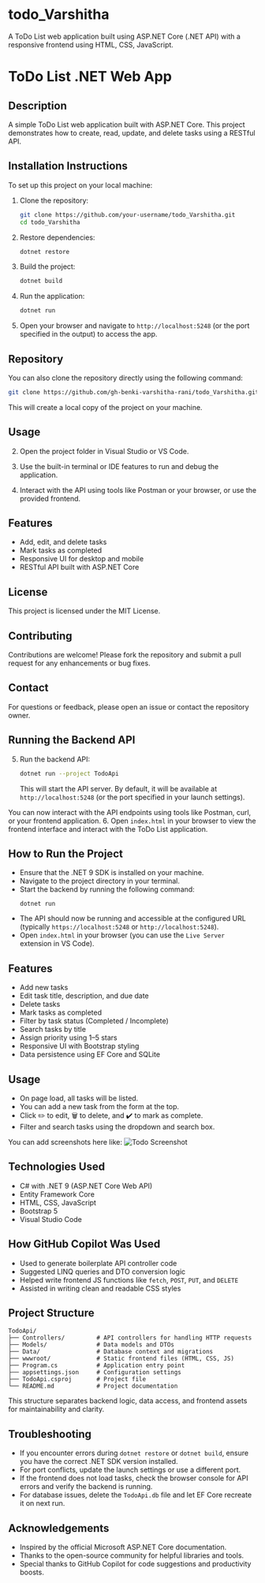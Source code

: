 # todo_Varshitha
A ToDo List web application built using ASP.NET Core (.NET API) with a responsive frontend using HTML, CSS, JavaScript.

# ToDo List .NET Web App

## Description

A simple ToDo List web application built with ASP.NET Core. This project demonstrates how to create, read, update, and delete tasks using a RESTful API.

## Installation Instructions

To set up this project on your local machine:
1. Clone the repository:
    ```bash
    git clone https://github.com/your-username/todo_Varshitha.git
    cd todo_Varshitha
    ```
2. Restore dependencies:
    ```bash
    dotnet restore
    ```
3. Build the project:
    ```bash
    dotnet build
    ```
4. Run the application:
    ```bash
    dotnet run
    ```
5. Open your browser and navigate to `http://localhost:5248` (or the port specified in the output) to access the app.

## Repository

You can also clone the repository directly using the following command:

```bash
git clone https://github.com/gh-benki-varshitha-rani/todo_Varshitha.git
```

This will create a local copy of the project on your machine.
## Usage

2. Open the project folder in Visual Studio or VS Code.

3. Use the built-in terminal or IDE features to run and debug the application.

4. Interact with the API using tools like Postman or your browser, or use the provided frontend.

## Features

- Add, edit, and delete tasks
- Mark tasks as completed
- Responsive UI for desktop and mobile
- RESTful API built with ASP.NET Core

## License

This project is licensed under the MIT License.
## Contributing

Contributions are welcome! Please fork the repository and submit a pull request for any enhancements or bug fixes.

## Contact

For questions or feedback, please open an issue or contact the repository owner.
## Running the Backend API

5. Run the backend API:

    ```bash
    dotnet run --project TodoApi
    ```

   This will start the API server. By default, it will be available at `http://localhost:5248` (or the port specified in your launch settings).

You can now interact with the API endpoints using tools like Postman, curl, or your frontend application.
6. Open `index.html` in your browser to view the frontend interface and interact with the ToDo List application.
## How to Run the Project

- Ensure that the .NET 9 SDK is installed on your machine.
- Navigate to the project directory in your terminal.
- Start the backend by running the following command:
    ```
    dotnet run
    ```
- The API should now be running and accessible at the configured URL (typically `https://localhost:5248` or `http://localhost:5248`).
- Open `index.html` in your browser (you can use the `Live Server` extension in VS Code).
## Features

- Add new tasks
- Edit task title, description, and due date
- Delete tasks
- Mark tasks as completed
- Filter by task status (Completed / Incomplete)
- Search tasks by title
- Assign priority using 1–5 stars
- Responsive UI with Bootstrap styling
- Data persistence using EF Core and SQLite
## Usage

- On page load, all tasks will be listed.
- You can add a new task from the form at the top.
- Click ✏️ to edit, 🗑️ to delete, and ✔️ to mark as complete.
- Filter and search tasks using the dropdown and search box.

You can add screenshots here like:
![Todo Screenshot](./screenshots/todo1.png)
## Technologies Used

- C# with .NET 9 (ASP.NET Core Web API)
- Entity Framework Core
- HTML, CSS, JavaScript
- Bootstrap 5
- Visual Studio Code
## How GitHub Copilot Was Used

- Used to generate boilerplate API controller code
- Suggested LINQ queries and DTO conversion logic
- Helped write frontend JS functions like `fetch`, `POST`, `PUT`, and `DELETE`
- Assisted in writing clean and readable CSS styles
## Project Structure

```
TodoApi/
├── Controllers/         # API controllers for handling HTTP requests
├── Models/              # Data models and DTOs
├── Data/                # Database context and migrations
├── wwwroot/             # Static frontend files (HTML, CSS, JS)
├── Program.cs           # Application entry point
├── appsettings.json     # Configuration settings
├── TodoApi.csproj       # Project file
└── README.md            # Project documentation
```

This structure separates backend logic, data access, and frontend assets for maintainability and clarity.
## Troubleshooting

- If you encounter errors during `dotnet restore` or `dotnet build`, ensure you have the correct .NET SDK version installed.
- For port conflicts, update the launch settings or use a different port.
- If the frontend does not load tasks, check the browser console for API errors and verify the backend is running.
- For database issues, delete the `TodoApi.db` file and let EF Core recreate it on next run.

## Acknowledgements

- Inspired by the official Microsoft ASP.NET Core documentation.
- Thanks to the open-source community for helpful libraries and tools.
- Special thanks to GitHub Copilot for code suggestions and productivity boosts.